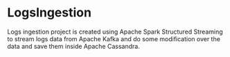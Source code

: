 # LogsIngestion

Logs ingestion project is created using Apache Spark Structured Streaming to stream logs data from Apache Kafka 
and do some modification over the data and save them inside Apache Cassandra.

